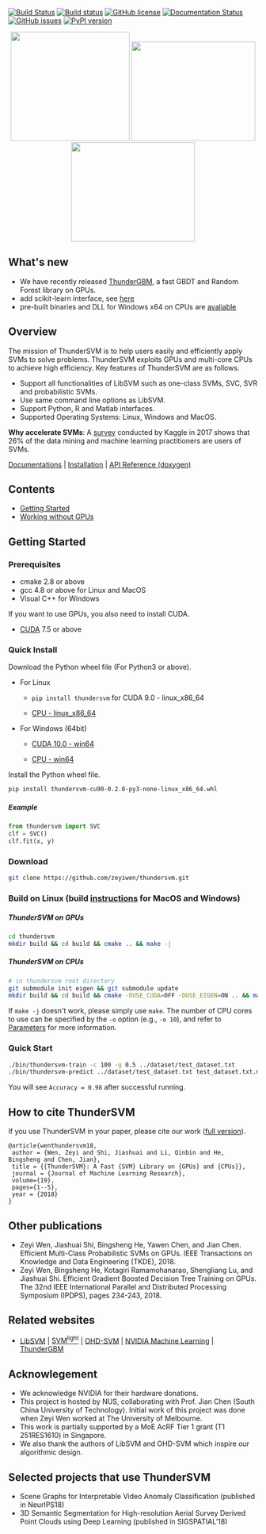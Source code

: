 [![Build Status](https://travis-ci.org/Xtra-Computing/thundersvm.svg?branch=master)](https://travis-ci.org/zeyiwen/thundersvm)
[![Build status](https://ci.appveyor.com/api/projects/status/e9yoehx7orsrsh89/branch/master?svg=true)](https://ci.appveyor.com/project/shijiashuai/thundersvm/branch/master)
[![GitHub license](http://dmlc.github.io/img/apache2.svg)](./LICENSE)
[![Documentation Status](https://readthedocs.org/projects/thundersvm/badge/?version=latest)](https://thundersvm.readthedocs.org)
[![GitHub issues](https://img.shields.io/github/issues/Xtra-Computing/thundersvm.svg)](https://github.com/zeyiwen/thundersvm/issues)
[![PyPI version](https://badge.fury.io/py/thundersvm.svg)](https://badge.fury.io/py/thundersvm)

<div align="center">
<img src="https://github.com/zeyiwen/thundersvm/raw/master/docs/_static/logo.png" width="240" height="220" align=left/>
<img src="https://github.com/zeyiwen/thundersvm/raw/master/docs/_static/lang-logo.png" width="250" height="200" align=left/>
<img src="https://github.com/zeyiwen/thundersvm/raw/master/docs/_static/overall.png" width="250" height="200" align=left/>
</div>

## What's new
- We have recently released [ThunderGBM](https://github.com/Xtra-Computing/thundergbm), a fast GBDT and Random Forest library on GPUs.
- add scikit-learn interface, see [here](https://github.com/zeyiwen/thundersvm/tree/master/python)
- pre-built binaries and DLL for Windows x64 on CPUs are [avaliable](https://ci.appveyor.com/project/shijiashuai/thundersvm/branch/master/artifacts)
## Overview
The mission of ThunderSVM is to help users easily and efficiently apply SVMs to solve problems. ThunderSVM exploits GPUs and multi-core CPUs to achieve high efficiency. Key features of ThunderSVM are as follows.
* Support all functionalities of LibSVM such as one-class SVMs, SVC, SVR and probabilistic SVMs.
* Use same command line options as LibSVM.
* Support Python, R and Matlab interfaces.
* Supported Operating Systems: Linux, Windows and MacOS.

**Why accelerate SVMs**: A [survey](https://www.kaggle.com/amberthomas/kaggle-2017-survey-results) conducted by Kaggle in 2017 shows that 26% of the data mining and machine learning practitioners are users of SVMs.

[Documentations](http://thundersvm.readthedocs.io) | [Installation](http://thundersvm.readthedocs.io/en/latest/how-to.html) | [API Reference (doxygen)](http://Xtra-Computing.github.io/thundersvm/)
## Contents
- [Getting Started](https://github.com/zeyiwen/thundersvm#getting-started)
- [Working without GPUs](http://thundersvm.readthedocs.io/en/latest/get-started.html#working-without-gpus-a-name-withoutgpu-a)
## Getting Started

### Prerequisites
* cmake 2.8 or above 
* gcc 4.8 or above for Linux and MacOS
* Visual C++ for Windows

If you want to use GPUs, you also need to install CUDA.

* [CUDA](https://developer.nvidia.com/cuda-downloads) 7.5 or above
### Quick Install
Download the Python wheel file (For Python3 or above).

* For Linux

    * `pip install thundersvm` for CUDA 9.0 - linux_x86_64 
    
    * [CPU - linux_x86_64](https://www.comp.nus.edu.sg/~wenzy/pip-pack/svm/thundersvm-cpu-0.2.0-py3-none-linux_x86_64.whl)

* For Windows (64bit)
    
    * [CUDA 10.0 - win64](https://www.comp.nus.edu.sg/~wenzy/pip-pack/svm/thundersvm-cu10-0.2.0-py3-none-win_amd64.whl)
    
    * [CPU - win64](https://www.comp.nus.edu.sg/~wenzy/pip-pack/svm/thundersvm-cpu-0.2.0-py3-none-win_amd64.whl)

Install the Python wheel file.
```bash
pip install thundersvm-cu90-0.2.0-py3-none-linux_x86_64.whl
```
##### Example
```python
from thundersvm import SVC
clf = SVC()
clf.fit(x, y)
```
### Download
```bash
git clone https://github.com/zeyiwen/thundersvm.git
```
### Build on Linux (build [instructions](http://thundersvm.readthedocs.io/en/latest/get-started.html#installation) for MacOS and Windows)
##### ThunderSVM on GPUs
```bash
cd thundersvm
mkdir build && cd build && cmake .. && make -j
```

##### ThunderSVM on CPUs
```bash
# in thundersvm root directory
git submodule init eigen && git submodule update
mkdir build && cd build && cmake -DUSE_CUDA=OFF -DUSE_EIGEN=ON .. && make -j
```
If ```make -j``` doesn't work, please simply use ```make```. The number of CPU cores to use can be specified by the ```-o``` option (e.g., ```-o 10```), and refer to [Parameters](http://thundersvm.readthedocs.io/en/latest/parameters.html) for more information.

### Quick Start
```bash
./bin/thundersvm-train -c 100 -g 0.5 ../dataset/test_dataset.txt
./bin/thundersvm-predict ../dataset/test_dataset.txt test_dataset.txt.model test_dataset.predict
```
You will see `Accuracy = 0.98` after successful running.

## How to cite ThunderSVM
If you use ThunderSVM in your paper, please cite our work ([full version](https://github.com/zeyiwen/thundersvm/blob/master/thundersvm-full.pdf)).
```
@article{wenthundersvm18,
 author = {Wen, Zeyi and Shi, Jiashuai and Li, Qinbin and He, Bingsheng and Chen, Jian},
 title = {{ThunderSVM}: A Fast {SVM} Library on {GPUs} and {CPUs}},
 journal = {Journal of Machine Learning Research},
 volume={19},
 pages={1--5},
 year = {2018}
}
```

## Other publications
* Zeyi Wen, Jiashuai Shi, Bingsheng He, Yawen Chen, and Jian Chen. Efficient Multi-Class Probabilistic SVMs on GPUs. IEEE Transactions on Knowledge and Data Engineering (TKDE), 2018.
* Zeyi Wen, Bingsheng He, Kotagiri Ramamohanarao, Shengliang Lu, and Jiashuai Shi. Efficient Gradient Boosted Decision Tree Training on GPUs. The 32nd IEEE International Parallel and Distributed Processing Symposium (IPDPS), pages 234-243, 2018.

## Related websites
* [LibSVM](https://www.csie.ntu.edu.tw/~cjlin/libsvm/) | [SVM<sup>light</sup>](http://svmlight.joachims.org/) | [OHD-SVM](https://github.com/OrcusCZ/OHD-SVM) | [NVIDIA Machine Learning](http://www.nvidia.com/object/machine-learning.html) | [ThunderGBM](https://github.com/Xtra-Computing/thundergbm)

## Acknowlegement 
* We acknowledge NVIDIA for their hardware donations.
* This project is hosted by NUS, collaborating with Prof. Jian Chen (South China University of Technology). Initial work of this project was done when Zeyi Wen worked at The University of Melbourne.
* This work is partially supported by a MoE AcRF Tier 1 grant (T1 251RES1610) in Singapore.
* We also thank the authors of LibSVM and OHD-SVM which inspire our algorithmic design.

## Selected projects that use ThunderSVM
 * Scene Graphs for Interpretable Video Anomaly Classification (published in NeurIPS18)
 * 3D Semantic Segmentation for High-resolution Aerial Survey Derived Point Clouds using Deep Learning (published in SIGSPATIAL’18)

